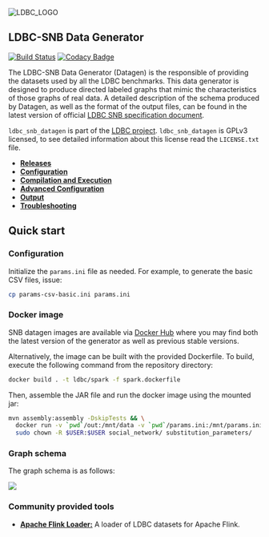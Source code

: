 ![LDBC_LOGO](https://raw.githubusercontent.com/wiki/ldbc/ldbc_snb_datagen/images/ldbc-logo.png)

LDBC-SNB Data Generator
----------------------

[![Build Status](https://travis-ci.org/ldbc/ldbc_snb_datagen.svg?branch=master)](https://travis-ci.org/ldbc/ldbc_snb_datagen)
[![Codacy Badge](https://api.codacy.com/project/badge/Grade/5b0c677c9c4c4de3b6af15f118c9212c)](https://www.codacy.com/app/ArnauPrat/ldbc_snb_datagen?utm_source=github.com&amp;utm_medium=referral&amp;utm_content=ldbc/ldbc_snb_datagen&amp;utm_campaign=Badge_Grade)

The LDBC-SNB Data Generator (Datagen) is the responsible of providing the datasets used by all the LDBC benchmarks. This data generator is designed to produce directed labeled graphs that mimic the characteristics of those graphs of real data. A detailed description of the schema produced by Datagen, as well as the format of the output files, can be found in the latest version of official [LDBC SNB specification document](https://github.com/ldbc/ldbc_snb_docs).


`ldbc_snb_datagen` is part of the [LDBC project](http://www.ldbcouncil.org/).
`ldbc_snb_datagen` is GPLv3 licensed, to see detailed information about this license read the `LICENSE.txt` file.

* **[Releases](https://github.com/ldbc/ldbc_snb_datagen/releases)**
* **[Configuration](https://github.com/ldbc/ldbc_snb_datagen/wiki/Configuration)**
* **[Compilation and Execution](https://github.com/ldbc/ldbc_snb_datagen/wiki/Compilation_Execution)**
* **[Advanced Configuration](https://github.com/ldbc/ldbc_snb_datagen/wiki/Advanced_Configuration)**
* **[Output](https://github.com/ldbc/ldbc_snb_datagen/wiki/Data-Output)**
* **[Troubleshooting](https://github.com/ldbc/ldbc_snb_datagen/wiki/Troubleshooting)**

## Quick start

### Configuration

Initialize the `params.ini` file as needed. For example, to generate the basic CSV files, issue:

```bash
cp params-csv-basic.ini params.ini
```

### Docker image

SNB datagen images are available via [Docker Hub](https://hub.docker.com/r/ldbc/datagen/) where you may find both the latest version of the generator as well as previous stable versions.

Alternatively, the image can be built with the provided Dockerfile. To build, execute the following command from the repository directory:

```bash
docker build . -t ldbc/spark -f spark.dockerfile
```

Then, assemble the JAR file and run the docker image using the mounted jar:

```bash
mvn assembly:assembly -DskipTests && \
  docker run -v `pwd`/out:/mnt/data -v `pwd`/params.ini:/mnt/params.ini -v `pwd`/target/ldbc_snb_datagen-0.4.0-SNAPSHOT-jar-with-dependencies.jar:/mnt/jar ldbc/spark &&
  sudo chown -R $USER:$USER social_network/ substitution_parameters/
```

### Graph schema

The graph schema is as follows:

![](https://raw.githubusercontent.com/ldbc/ldbc_snb_docs/dev/figures/schema-comfortable.png)

### Community provided tools

* **[Apache Flink Loader:](https://github.com/s1ck/ldbc-flink-import)** A loader of LDBC datasets for Apache Flink.
